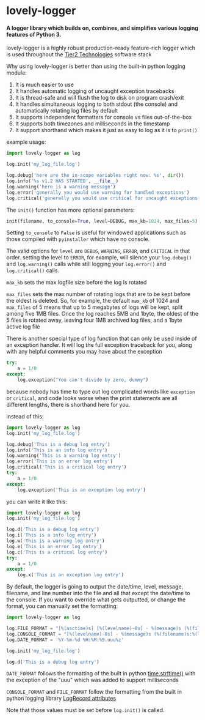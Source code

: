 # lovely-logger

#### A logger library which builds on, combines, and simplifies various logging features of Python 3.



lovely-logger is a highly robust production-ready feature-rich logger which is used throughout the [Tier2 Technologies](https://www.tier2.tech/) software stack



Why using lovely-logger is better than using the built-in python logging module:

1. It is much easier to use
2. It handles automatic logging of uncaught exception tracebacks
3. It is thread-safe and will flush the log to disk on program crash/exit
4. It handles simultaneous logging to both stdout (the console) and automatically rotating log files by default
5. It supports independent formatters for console vs files out-of-the-box
6. It supports both timezones and milliseconds in the timestamp
7. It support shorthand which makes it just as easy to log as it is to `print()`



example usage:

```python
import lovely-logger as log

log.init('my_log_file.log')

log.debug('here are the in-scope variables right now: %s', dir())
log.info('%s v1.2 HAS STARTED', __file__)
log.warning('here is a warning message')
log.error('generally you would use warning for handled exceptions')
log.critical('generally you would use critical for uncaught exceptions')
```



The `init()` function has more optional parameters:

```python
init(filename, to_console=True, level=DEBUG, max_kb=1024, max_files=5)
```

Setting `to_console` to `False` is useful for windowed applications such as those compiled with `pyinstaller` which have no console.

The valid options for `level` are `DEBUG`, `WARNING`, `ERROR`, and `CRITICAL` in that order. setting the level to `ERROR`, for example, will silence your `log.debug()` and `log.warning()` calls while still logging your `log.error()` and `log.critical()` calls.

`max_kb` sets the max logfile size before the log is rotated

`max_files` sets the max number of rotating logs that are to be kept before the oldest is deleted. So, for example, the default `max_kb` of 1024 and `max_files`  of 5 means that up to 5 megabytes of logs will be kept, split among five 1MB files. Once the log reaches 5MB and 1byte, the oldest of the 5 files is rotated away, leaving four 1MB archived log files, and a 1byte active log file



There is another special type of log function that can only be used inside of an exception handler. It will log the full exception traceback for you, along with any helpful comments you may have about the exception

```python
try:
    a = 1/0
except:
    log.exception("You can't divide by zero, dummy")
```



because nobody has time to type out log complicated words like `exception` or `critical`, and code looks worse when the print statements are all different lengths, there is shorthand here for you.

instead of this:

```python
import lovely-logger as log
log.init('my_log_file.log')

log.debug('This is a debug log entry')
log.info('This is an info log entry')
log.warning('This is a warning log entry')
log.error('This is an error log entry')
log.critical('This is a critical log entry')
try:
    a = 1/0
except:
    log.exception('This is an exception log entry')
```

you can write it like this:

```python
import lovely-logger as log
log.init('my_log_file.log')

log.d('This is a debug log entry')
log.i('This is a info log entry')
log.w('This is a warning log entry')
log.e('This is an error log entry')
log.c('This is a critical log entry')
try:
    a = 1/0
except:
    log.x('This is an exception log entry')
```



By default, the logger is going to output the date/time, level, message, filename, and line number into the file and all that except the date/time to the console. If you want to override what gets outputted, or change the format, you can manually set the formatting:

```python
import lovely-logger as log

log.FILE_FORMAT = "[%(asctime)s] [%(levelname)-8s] - %(message)s (%(filename)s:%(lineno)s)"
log.CONSOLE_FORMAT = "[%(levelname)-8s] - %(message)s (%(filename)s:%(lineno)s)"
log.DATE_FORMAT = '%Y-%m-%d %H:%M:%S.uuu%z'

log.init('my_log_file.log')

log.d('This is a debug log entry')
```



`DATE_FORMAT` follows the formatting of the built in python [time.strftime()](https://docs.python.org/3/library/time.html#time.strftime) with the exception of the "uuu" which was added to support milliseconds

`CONSOLE_FORMAT` and `FILE_FORMAT` follow the formatting from the built in python logging library [LogRecord attributes](https://docs.python.org/3/library/logging.html#logrecord-attributes)

Note that those values must be set before `log.init()` is called.

